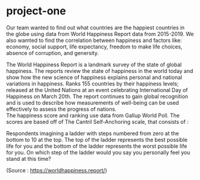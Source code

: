 # project-one
Our team wanted to find out what countries are the happiest countries in the globe using data from World Happiness Report data from 2015-2019. We also wamted to find the correlation between happiness and factors like: economy, social support, life expectancy, freedom to make life choices, absence of corruption, and genersity.


The World Happiness Report is a landmark survey of the state of global happiness. The reports review the state of happiness in the world today and show how the new science of happiness explains personal and national variations in happiness. Ranks 155 countries by their happiness levels; released at the United Nations at an event celebrating International Day of Happiness on March 20th. The report continues to gain global recognition and is used to describe how measurements of well-being can be used effectively to assess the progress of nations.  
The happiness score and ranking use data from Gallup World Poll. The scores are based off of The Cantril Self-Anchoring scale,  that consists of :

Respondents imagining a ladder with steps numbered from zero at the bottom to 10 at the top.
The top of the ladder represents the best possible life for you and the bottom of the ladder represents the worst possible life for you.
On which step of the ladder would you say you personally feel you stand at this time?

(Source : https://worldhappiness.report/)

